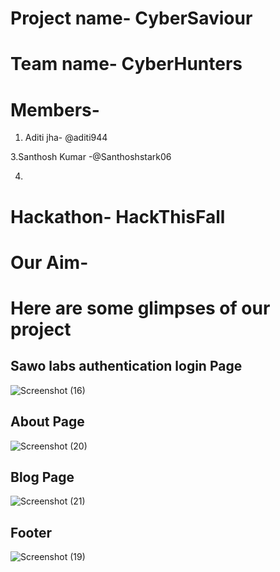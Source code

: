 # Project name- CyberSaviour
# Team name- CyberHunters
# Members- 

1. Aditi jha- @aditi944

 
3.Santhosh Kumar -@Santhoshstark06

4.

# Hackathon- HackThisFall

# Our Aim-


# Here are some glimpses of our project
## Sawo labs authentication login Page
![Screenshot (16)](https://user-images.githubusercontent.com/68181276/138562467-686e2f75-2153-402b-81e1-6a3a835ca965.png)

## About Page
![Screenshot (20)](https://user-images.githubusercontent.com/68181276/138562480-ce3c00f3-733a-491d-a235-ed5b9d97c8ad.png)

## Blog Page
![Screenshot (21)](https://user-images.githubusercontent.com/68181276/138562487-11774000-15bc-4736-a906-f32a97e77bb0.png)

## Footer
![Screenshot (19)](https://user-images.githubusercontent.com/68181276/138562497-f43122ce-7bbd-421f-b3ce-18f54cedb313.png)
